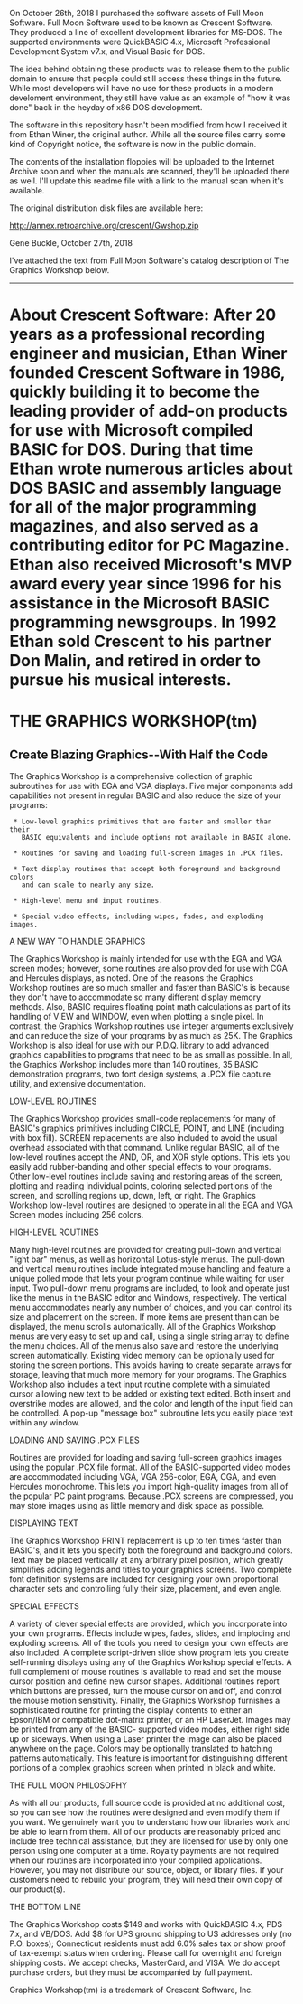 On October 26th, 2018 I purchased the software assets of Full Moon Software.
Full Moon Software used to be known as Crescent Software.  They produced a line
of excellent development libraries for MS-DOS.  The supported environments were
QuickBASIC 4.x, Microsoft Professional Development System v7.x, and Visual 
Basic for DOS.

The idea behind obtaining these products was to release them to the public
domain to ensure that people could still access these things in the future.
While most developers will have no use for these products in a modern 
develoment environment, they still have value as an example of "how it was 
done" back in the heyday of x86 DOS development. 

The software in this repository hasn't been modified from how I received it 
from Ethan Winer, the original author.  While all the source files carry some 
kind of Copyright notice, the software is now in the public domain.

The contents of the installation floppies will be uploaded to the Internet
Archive soon and when the manuals are scanned, they'll be uploaded there
as well.  I'll update this readme file with a link to the manual scan when
it's available.

The original distribution disk files are available here:

http://annex.retroarchive.org/crescent/Gwshop.zip


Gene Buckle, October 27th, 2018

I've attached the text from Full Moon Software's catalog description of 
The Graphics Workshop below.

-------------------------------------------------------------------------------
About Crescent Software:
After 20 years as a professional recording engineer and musician, Ethan
Winer founded Crescent Software in 1986, quickly building it to become the
leading provider of add-on products for use with Microsoft compiled BASIC
for DOS. During that time Ethan wrote numerous articles about DOS BASIC and
assembly language for all of the major programming magazines, and also
served as a contributing editor for PC Magazine. Ethan also received
Microsoft's MVP award every year since 1996 for his assistance in the
Microsoft BASIC programming newsgroups. In 1992 Ethan sold Crescent to his
partner Don Malin, and retired in order to pursue his musical interests.
=============================================================================

THE GRAPHICS WORKSHOP(tm)
=========================

Create Blazing Graphics--With Half the Code
-------------------------------------------

The Graphics Workshop is a comprehensive collection of graphic subroutines for 
use with EGA and VGA displays. Five major components add capabilities not 
present in regular BASIC and also reduce the size of your programs:

     * Low-level graphics primitives that are faster and smaller than their
       BASIC equivalents and include options not available in BASIC alone.

     * Routines for saving and loading full-screen images in .PCX files.

     * Text display routines that accept both foreground and background colors
       and can scale to nearly any size.

     * High-level menu and input routines.

     * Special video effects, including wipes, fades, and exploding images.

A NEW WAY TO HANDLE GRAPHICS

The Graphics Workshop is mainly intended for use with the EGA and VGA screen 
modes; however, some routines are also provided for use with CGA and Hercules 
displays, as noted. One of the reasons the Graphics Workshop routines are so 
much smaller and faster than BASIC's is because they don't have to accommodate 
so many different display memory methods. Also, BASIC requires floating point 
math calculations as part of its handling of VIEW and WINDOW, even when 
plotting a single pixel. In contrast, the Graphics Workshop routines use 
integer arguments exclusively and can reduce the size of your programs by as 
much as 25K. The Graphics Workshop is also ideal for use with our P.D.Q. 
library to add advanced graphics capabilities to programs that need to be as 
small as possible. In all, the Graphics Workshop includes more than 140 
routines, 35 BASIC demonstration programs, two font design systems, a .PCX 
file capture utility, and extensive documentation.

LOW-LEVEL ROUTINES

The Graphics Workshop provides small-code replacements for many of BASIC's 
graphics primitives including CIRCLE, POINT, and LINE (including with box 
fill). SCREEN replacements are also included to avoid the usual overhead 
associated with that command. Unlike regular BASIC, all of the low-level 
routines accept the AND, OR, and XOR style options. This lets you easily add 
rubber-banding and other special effects to your programs.
     Other low-level routines include saving and restoring areas of the 
screen, plotting and reading individual points, coloring selected portions of 
the screen, and scrolling regions up, down, left, or right. The Graphics 
Workshop  low-level routines are designed to operate in all the EGA and VGA 
Screen modes including 256 colors.

HIGH-LEVEL ROUTINES

Many high-level routines are provided for creating pull-down and vertical 
"light bar" menus, as well as horizontal Lotus-style menus. The pull-down and 
vertical menu routines include integrated mouse handling and feature a unique 
polled mode that lets your program continue while waiting for user input.
     Two pull-down menu programs are included, to look and operate just like 
the menus in the BASIC editor and Windows, respectively. The vertical menu 
accommodates nearly any number of choices, and you can control its size and 
placement on the screen. If more items are present than can be displayed, the 
menu scrolls automatically. All of the Graphics Workshop menus are very easy 
to set up and call, using a single string array to define the menu choices. 
All of the menus also save and restore the underlying screen automatically. 
Existing video memory can be optionally used for storing the screen portions. 
This avoids having to create separate arrays for storage, leaving that much 
more memory for your programs.
     The Graphics Workshop also includes a text input routine complete with a 
simulated cursor allowing new text to be added or existing text edited. Both 
insert and overstrike modes are allowed, and the color and length of the input 
field can be controlled. A pop-up "message box" subroutine lets you easily 
place text within any window.

LOADING AND SAVING .PCX FILES

Routines are provided for loading and saving full-screen graphics images using 
the popular .PCX file format. All of the BASIC-supported video modes are 
accommodated including VGA, VGA 256-color, EGA, CGA, and even Hercules 
monochrome. This lets you import high-quality images from all of the popular 
PC paint programs. Because .PCX screens are compressed, you may store images 
using as little memory and disk space as possible.

DISPLAYING TEXT

The Graphics Workshop PRINT replacement is up to ten times faster than 
BASIC's, and it lets you specify both the foreground and background colors. 
Text may be placed vertically at any arbitrary pixel position, which greatly 
simplifies adding legends and titles to your graphics screens. Two complete 
font definition systems are included for designing your own proportional 
character sets and controlling fully their size, placement, and even angle.

SPECIAL EFFECTS

A variety of clever special effects are provided, which you incorporate into 
your own programs. Effects include wipes, fades, slides, and imploding and 
exploding screens. All of the tools you need to design your own effects are 
also included. A complete script-driven slide show program lets you create 
self-running displays using any of the Graphics Workshop special effects.
     A full complement of mouse routines is available to read and set the 
mouse cursor position and define new cursor shapes. Additional routines report 
which buttons are pressed, turn the mouse cursor on and off, and control the 
mouse motion sensitivity.
     Finally, the Graphics Workshop furnishes a sophisticated routine for 
printing the display contents to either an Epson/IBM or compatible dot-matrix 
printer, or an HP LaserJet. Images may be printed from any of the BASIC-
supported video modes, either right side up or sideways. When using a Laser 
printer the image can also be placed anywhere on the page. Colors may be 
optionally translated to hatching patterns automatically. This feature is 
important for distinguishing different portions of a complex graphics screen 
when printed in black and white.

THE FULL MOON PHILOSOPHY

As with all our products, full source code is provided at no additional cost, 
so you can see how the routines were designed and even modify them if you 
want. We genuinely want you to understand how our libraries work and be able 
to learn from them. All of our products are reasonably priced and include free 
technical assistance, but they are licensed for use by only one person using 
one computer at a time. Royalty payments are not required when our routines 
are incorporated into your compiled applications. However, you may not 
distribute our source, object, or library files. If your customers need to 
rebuild your program, they will need their own copy of our product(s).

THE BOTTOM LINE

The Graphics Workshop costs $149 and works with QuickBASIC 4.x, PDS 7.x, and 
VB/DOS. Add $8 for UPS ground shipping to US addresses only (no P.O. boxes); 
Connecticut residents must add 6.0% sales tax or show proof of tax-exempt 
status when ordering. Please call for overnight and foreign shipping costs. We 
accept checks, MasterCard, and VISA. We do accept purchase orders, but they 
must be accompanied by full payment.

Graphics Workshop(tm) is a trademark of Crescent Software, Inc.